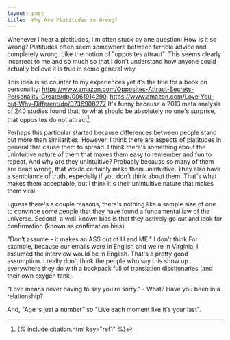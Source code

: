 ```yaml
---
layout: post
title:  Why Are Platitudes so Wrong?
---
```



Whenever I hear a platitudes, I'm often stuck by one question: How is it so wrong? Platitudes often seem somewhere between terrible advice and completely wrong. Like the notion of "opposites attract". This seems clearly incorrect to me and so much so that I don't understand how anyone could actually believe it is true in some general way.

This idea is so counter to my experiences yet it's the title for a book on personality: https://www.amazon.com/Opposites-Attract-Secrets-Personality-Create/dp/0061914290, https://www.amazon.com/Love-You-but-Why-Different/dp/0736908277 It's funny because a 2013 meta analysis of 240 studies found that, to what should be absolutely no one's surprise, that opposites do not attract[^1].

Perhaps this particular started because differences between people stand out more than similarities. However, I think there are aspects of platitudes in general that cause them to spread. I think there's something about the unintuitive nature of them that makes them easy to remember and fun to repeat. And why are they unintuitive? Probably because so many of them are dead wrong, that would certainly make them unintuitive. They also have a semblance of truth, especially if you don't think about them. That's what makes them acceptable, but I think it's their unintuitive nature that makes them viral.

I guess there's a couple reasons, there's nothing like a sample size of one to convince some people that they have found a fundamental law of the universe. Second, a well-known bias is that they actively go out and look for confirmation (known as confimation bias).


"Don’t assume – it makes an ASS out of U and ME." I don't think 
For example, because our emails were in English and we're in Virginia, I assumed the interview would be in English. That's a pretty good assumption. I really don't think the people who say this show up everywhere they do with a backpack full of translation disctionaries (and their own oxygen tank).

"Love means never having to say you’re sorry." - What? Have you been in a relationship?


And, "Age is just a number" so "Live each moment like it's your last".




[^1]: 
    {% include citation.html key="ref1" %}